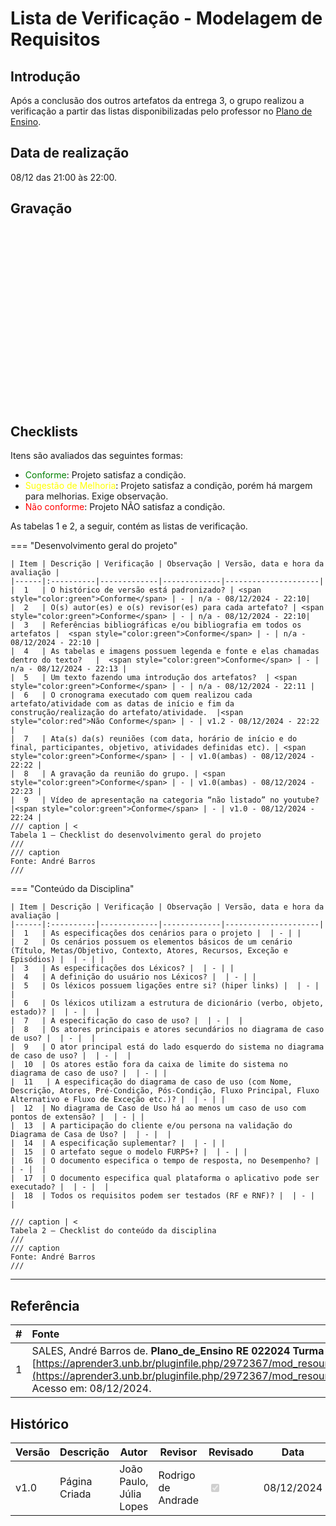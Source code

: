 # Lista de Verificação - Modelagem de Requisitos

## Introdução

Após a conclusão dos outros artefatos da entrega 3, o grupo realizou a verificação a partir das listas disponibilizadas pelo professor no [Plano de Ensino](https://aprender3.unb.br/pluginfile.php/2972367/mod_resource/content/52/Plano_de_Ensino%20RE%20022024%20Turma%2002%20v1.pdf).

## Data de realização

08/12 das 21:00 às 22:00.

## Gravação

<iframe width="500" height="285" src="" title="" frameborder="0" allow="accelerometer; autoplay; clipboard-write; encrypted-media; gyroscope; picture-in-picture; web-share" referrerpolicy="strict-origin-when-cross-origin" allowfullscreen></iframe>


## Checklists

Itens são avaliados das seguintes formas:

* <span style="color:green">Conforme</span>: Projeto satisfaz a condição.
* <span style="color:yellow">Sugestão de Melhoria</span>: Projeto satisfaz a condição, porém há margem para melhorias. Exige observação.
* <span style="color:red">Não conforme</span>: Projeto NÃO satisfaz a condição.
  

As tabelas 1 e 2, a seguir, contém as listas de verificação.

=== "Desenvolvimento geral do projeto"

    | Item | Descrição | Verificação | Observação | Versão, data e hora da avaliação |
    |------|:----------|-------------|-------------|---------------------|
    |  1   | O histórico de versão está padronizado? | <span style="color:green">Conforme</span> | - | n/a - 08/12/2024 - 22:10|
    |  2   | O(s) autor(es) e o(s) revisor(es) para cada artefato? | <span style="color:green">Conforme</span> | - | n/a - 08/12/2024 - 22:10|
    |  3   | Referências bibliográficas e/ou bibliografia em todos os artefatos |  <span style="color:green">Conforme</span> | - | n/a - 08/12/2024 - 22:10 |
    |  4   | As tabelas e imagens possuem legenda e fonte e elas chamadas dentro do texto?   |  <span style="color:green">Conforme</span> | - | n/a - 08/12/2024 - 22:13 |
    |  5   | Um texto fazendo uma introdução dos artefatos?  | <span style="color:green">Conforme</span> | - | n/a - 08/12/2024 - 22:11 |
    |  6   | O cronograma executado com quem realizou cada artefato/atividade com as datas de início e fim da construção/realização do artefato/atividade.  |<span style="color:red">Não Conforme</span> | - | v1.2 - 08/12/2024 - 22:22 |
    |  7   | Ata(s) da(s) reuniões (com data, horário de início e do final, participantes, objetivo, atividades definidas etc). | <span style="color:green">Conforme</span> | - | v1.0(ambas) - 08/12/2024 - 22:22 |
    |  8   | A gravação da reunião do grupo. | <span style="color:green">Conforme</span> | - | v1.0(ambas) - 08/12/2024 - 22:23 |
    |  9   | Vídeo de apresentação na categoria “não listado” no youtube? |<span style="color:green">Conforme</span> | - | v1.0 - 08/12/2024 - 22:24 |
    /// caption | <
    Tabela 1 — Checklist do desenvolvimento geral do projeto
    ///
    /// caption
    Fonte: André Barros
    ///

=== "Conteúdo da Disciplina"

    | Item | Descrição | Verificação | Observação | Versão, data e hora da avaliação |
    |------|:----------|-------------|-------------|---------------------|
    |  1   | As especificações dos cenários para o projeto |  | - | |
    |  2   | Os cenários possuem os elementos básicos de um cenário (Título, Metas/Objetivo, Contexto, Atores, Recursos, Exceção e Episódios) |  | - | |
    |  3   | As especificações dos Léxicos? |  | - | |
    |  4   | A definição do usuário nos Léxicos? |  | - | |
    |  5   | Os léxicos possuem ligações entre si? (hiper links) |  | - | |
    |  6   | Os léxicos utilizam a estrutura de dicionário (verbo, objeto, estado)? |  | - |  |
    |  7   | A especificação do caso de uso? |  | - |  |
    |  8   | Os atores principais e atores secundários no diagrama de caso de uso? |  | - |  |
    |  9   | O ator principal está do lado esquerdo do sistema no diagrama de caso de uso? |  | - |  |
    |  10  | Os atores estão fora da caixa de limite do sistema no diagrama de caso de uso? |  | - | |
    |  11   | A especificação do diagrama de caso de uso (com Nome, Descrição, Atores, Pré-Condição, Pós-Condição, Fluxo Principal, Fluxo Alternativo e Fluxo de Exceção etc.)? |  | - | |
    |  12  | No diagrama de Caso de Uso há ao menos um caso de uso com pontos de extensão? |  | - | |
    |  13  | A participação do cliente e/ou persona na validação do Diagrama de Casa de Uso? |  | - |  |
    |  14  | A especificação suplementar? |  | - | |
    |  15  | O artefato segue o modelo FURPS+? |  | - | |
    |  16  | O documento especifica o tempo de resposta, no Desempenho? |  | - |  |
    |  17  | O documento especifica qual plataforma o aplicativo pode ser executado? |  | - |  |
    |  18  | Todos os requisitos podem ser testados (RF e RNF)? |  | - |  |
    
    /// caption | <
    Tabela 2 — Checklist do conteúdo da disciplina
    ///
    /// caption
    Fonte: André Barros
    ///

---

## Referência

| # | Fonte|
|---|:------|
| 1 | SALES, André Barros de. **Plano_de_Ensino RE 022024 Turma 02 v1**. UnB Gama (FCTE). Disponível em: [https://aprender3.unb.br/pluginfile.php/2972367/mod_resource/content/52/Plano_de_Ensino%20RE%20022024%20Turma%2002%20v1.pdf](https://aprender3.unb.br/pluginfile.php/2972367/mod_resource/content/52/Plano_de_Ensino%20RE%20022024%20Turma%2002%20v1.pdf). Acesso em: 08/12/2024. |

## Histórico

| Versão | Descrição                  | Autor                           | Revisor                  |                 Revisado          | Data       |
|--------|----------------------------|---------------------------------|--------------------------|-----------------------------------|------------|
| v1.0   | Página Criada              | João Paulo, Júlia Lopes |  Rodrigo de Andrade                        | <input type="checkbox" onclick="return false;" disabled checked/> | 08/12/2024 |